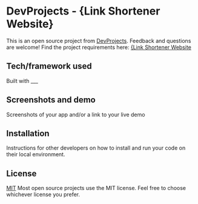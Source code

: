 # DevProjects - {Link Shortener Website}

This is an open source project from [DevProjects](http://www.codementor.io/projects). Feedback and questions are welcome!
Find the project requirements here: [{Link Shortener Website](https://www.codementor.io/projects/web/link-shortener-website-brqjanf6zq/get-started)

## Tech/framework used
Built with ___

## Screenshots and demo
Screenshots of your app and/or a link to your live demo

## Installation
Instructions for other developers on how to install and run your code on their local environment.

## License
[MIT](https://choosealicense.com/licenses/mit/)
Most open source projects use the MIT license. Feel free to choose whichever license you prefer.

